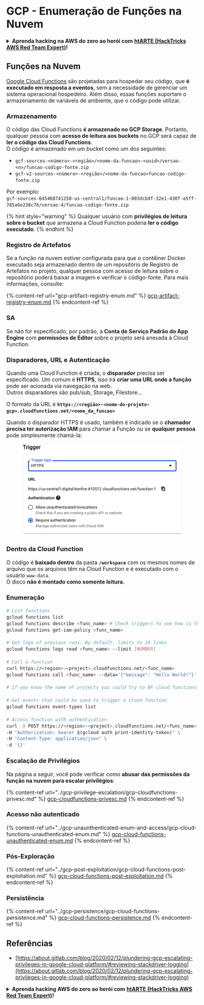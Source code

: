 # GCP - Enumeração de Funções na Nuvem

<details>

<summary><strong>Aprenda hacking na AWS do zero ao herói com</strong> <a href="https://training.hacktricks.xyz/courses/arte"><strong>htARTE (HackTricks AWS Red Team Expert)</strong></a><strong>!</strong></summary>

Outras maneiras de apoiar o HackTricks:

* Se você deseja ver sua **empresa anunciada no HackTricks** ou **baixar o HackTricks em PDF** Verifique os [**PLANOS DE ASSINATURA**](https://github.com/sponsors/carlospolop)!
* Adquira o [**swag oficial do PEASS & HackTricks**](https://peass.creator-spring.com)
* Descubra [**A Família PEASS**](https://opensea.io/collection/the-peass-family), nossa coleção exclusiva de [**NFTs**](https://opensea.io/collection/the-peass-family)
* **Junte-se ao** 💬 [**grupo Discord**](https://discord.gg/hRep4RUj7f) ou ao [**grupo telegram**](https://t.me/peass) ou **siga-nos** no **Twitter** 🐦 [**@hacktricks\_live**](https://twitter.com/hacktricks\_live)**.**
* **Compartilhe seus truques de hacking enviando PRs para o** [**HackTricks**](https://github.com/carlospolop/hacktricks) e [**HackTricks Cloud**](https://github.com/carlospolop/hacktricks-cloud) repositórios do github.

</details>

## Funções na Nuvem <a href="#revisando-funcoes-na-nuvem" id="revisando-funcoes-na-nuvem"></a>

[Google Cloud Functions](https://cloud.google.com/functions/) são projetadas para hospedar seu código, que **é executado em resposta a eventos**, sem a necessidade de gerenciar um sistema operacional hospedeiro. Além disso, essas funções suportam o armazenamento de variáveis de ambiente, que o código pode utilizar.

### Armazenamento

O código das Cloud Functions **é armazenado no GCP Storage**. Portanto, qualquer pessoa com **acesso de leitura aos buckets** no GCP será capaz de **ler o código das Cloud Functions**.\
O código é armazenado em um bucket como um dos seguintes:

* `gcf-sources-<número>-<região>/<nome-da-funcao>-<uuid>/versao-<n>/funcao-codigo-fonte.zip`
* `gcf-v2-sources-<número>-<região>/<nome-da-funcao>funcao-codigo-fonte.zip`

Por exemplo:\
`gcf-sources-645468741258-us-central1/funcao-1-003dcbdf-32e1-430f-a5ff-785a6e238c76/versao-4/funcao-codigo-fonte.zip`

{% hint style="warning" %}
Qualquer usuário com **privilégios de leitura sobre o bucket** que armazena a Cloud Function poderia **ler o código executado**.
{% endhint %}

### Registro de Artefatos

Se a função na nuvem estiver configurada para que o contêiner Docker executado seja armazenado dentro de um repositório de Registro de Artefatos no projeto, qualquer pessoa com acesso de leitura sobre o repositório poderá baixar a imagem e verificar o código-fonte. Para mais informações, consulte:

{% content-ref url="gcp-artifact-registry-enum.md" %}
[gcp-artifact-registry-enum.md](gcp-artifact-registry-enum.md)
{% endcontent-ref %}

### SA

Se não for especificado, por padrão, a **Conta de Serviço Padrão do App Engine** com **permissões de Editor** sobre o projeto será anexada à Cloud Function.

### Disparadores, URL e Autenticação

Quando uma Cloud Function é criada, o **disparador** precisa ser especificado. Um comum é **HTTPS**, isso irá **criar uma URL onde a função** pode ser acionada via navegação na web.\
Outros disparadores são pub/sub, Storage, Filestore...

O formato da URL é **`https://<região>-<nome-do-projeto-gcp>.cloudfunctions.net/<nome_da_funcao>`**

Quando o disparador HTTPS é usado, também é indicado se o **chamador precisa ter autorização IAM** para chamar a Função ou se **qualquer pessoa** pode simplesmente chamá-la:

<figure><img src="../../../.gitbook/assets/image (19).png" alt=""><figcaption></figcaption></figure>

### Dentro da Cloud Function

O código é **baixado dentro** da pasta **`/workspace`** com os mesmos nomes de arquivo que os arquivos têm na Cloud Function e é executado com o usuário `www-data`.\
O disco **não é montado como somente leitura.**

### Enumeração
```bash
# List functions
gcloud functions list
gcloud functions describe <func_name> # Check triggers to see how is this function invoked
gcloud functions get-iam-policy <func_name>

# Get logs of previous runs. By default, limits to 10 lines
gcloud functions logs read <func_name> --limit [NUMBER]

# Call a function
curl https://<region>-<project>.cloudfunctions.net/<func_name>
gcloud functions call <func_name> --data='{"message": "Hello World!"}'

# If you know the name of projects you could try to BF cloud functions names

# Get events that could be used to trigger a cloud function
gcloud functions event-types list

# Access function with authentication
curl -X POST https://<region>-<project>.cloudfunctions.net/<func_name> \
-H "Authorization: bearer $(gcloud auth print-identity-token)" \
-H "Content-Type: application/json" \
-d '{}'
```
### Escalação de Privilégios

Na página a seguir, você pode verificar como **abusar das permissões da função na nuvem para escalar privilégios**:

{% content-ref url="../gcp-privilege-escalation/gcp-cloudfunctions-privesc.md" %}
[gcp-cloudfunctions-privesc.md](../gcp-privilege-escalation/gcp-cloudfunctions-privesc.md)
{% endcontent-ref %}

### Acesso não autenticado

{% content-ref url="../gcp-unaunthenticated-enum-and-access/gcp-cloud-functions-unauthenticated-enum.md" %}
[gcp-cloud-functions-unauthenticated-enum.md](../gcp-unaunthenticated-enum-and-access/gcp-cloud-functions-unauthenticated-enum.md)
{% endcontent-ref %}

### Pós-Exploração

{% content-ref url="../gcp-post-exploitation/gcp-cloud-functions-post-exploitation.md" %}
[gcp-cloud-functions-post-exploitation.md](../gcp-post-exploitation/gcp-cloud-functions-post-exploitation.md)
{% endcontent-ref %}

### Persistência

{% content-ref url="../gcp-persistence/gcp-cloud-functions-persistence.md" %}
[gcp-cloud-functions-persistence.md](../gcp-persistence/gcp-cloud-functions-persistence.md)
{% endcontent-ref %}

## Referências

* [https://about.gitlab.com/blog/2020/02/12/plundering-gcp-escalating-privileges-in-google-cloud-platform/#reviewing-stackdriver-logging](https://about.gitlab.com/blog/2020/02/12/plundering-gcp-escalating-privileges-in-google-cloud-platform/#reviewing-stackdriver-logging)

<details>

<summary><strong>Aprenda hacking AWS do zero ao herói com</strong> <a href="https://training.hacktricks.xyz/courses/arte"><strong>htARTE (HackTricks AWS Red Team Expert)</strong></a><strong>!</strong></summary>

Outras maneiras de apoiar o HackTricks:

* Se você deseja ver sua **empresa anunciada no HackTricks** ou **baixar o HackTricks em PDF**, verifique os [**PLANOS DE ASSINATURA**](https://github.com/sponsors/carlospolop)!
* Adquira o [**swag oficial PEASS & HackTricks**](https://peass.creator-spring.com)
* Descubra [**A Família PEASS**](https://opensea.io/collection/the-peass-family), nossa coleção exclusiva de [**NFTs**](https://opensea.io/collection/the-peass-family)
* **Junte-se ao** 💬 [**grupo Discord**](https://discord.gg/hRep4RUj7f) ou ao [**grupo telegram**](https://t.me/peass) ou **siga-nos** no **Twitter** 🐦 [**@hacktricks\_live**](https://twitter.com/hacktricks\_live)**.**
* **Compartilhe seus truques de hacking enviando PRs para os repositórios** [**HackTricks**](https://github.com/carlospolop/hacktricks) e [**HackTricks Cloud**](https://github.com/carlospolop/hacktricks-cloud).

</details>
